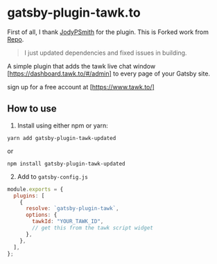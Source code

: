 # gatsby-plugin-tawk.to

First of all, I thank [JodyPSmith](https://github.com/JodyPSmith) for the plugin.
This is Forked work from [Repo](https://github.com/JodyPSmith/gatsby-plugin-tawk).
> I just updated dependencies and fixed issues in building.

A simple plugin that adds the tawk live chat window [https://dashboard.tawk.to/#/admin] to every page of your Gatsby site.

sign up for a free account at [https://www.tawk.to/]



## How to use

1. Install using either npm or yarn:

```
yarn add gatsby-plugin-tawk-updated
```

or

```
npm install gatsby-plugin-tawk-updated
```

2. Add to ```gatsby-config.js```

```javascript
module.exports = {
  plugins: [
    {
      resolve: `gatsby-plugin-tawk`,
      options: {
        tawkId: "YOUR_TAWK_ID",
        // get this from the tawk script widget
      },
    },
  ],
};
```
